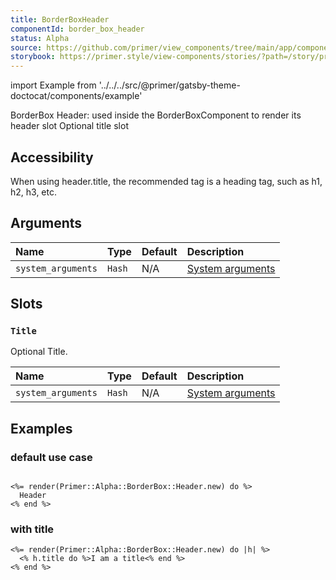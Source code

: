 ```yaml
---
title: BorderBoxHeader
componentId: border_box_header
status: Alpha
source: https://github.com/primer/view_components/tree/main/app/components/primer/alpha/border_box/header.rb
storybook: https://primer.style/view-components/stories/?path=/story/primer-alpha-border-box-header
---
```


import Example from '../../../src/@primer/gatsby-theme-doctocat/components/example'

<!-- Warning: AUTO-GENERATED file, do not edit. Add code comments to your Ruby instead <3 -->

BorderBox Header: used inside the BorderBoxComponent to render its header slot
Optional title slot

## Accessibility

When using header.title, the recommended tag is a heading tag, such as h1, h2, h3, etc.

## Arguments

| Name | Type | Default | Description |
| :- | :- | :- | :- |
| `system_arguments` | `Hash` | N/A | [System arguments](/system-arguments) |

## Slots

### `Title`

Optional Title.

| Name | Type | Default | Description |
| :- | :- | :- | :- |
| `system_arguments` | `Hash` | N/A | [System arguments](/system-arguments) |

## Examples

### default use case

<Example src="<div data-view-component='true' class='Box-header'>      Header</div>" />

```erb

<%= render(Primer::Alpha::BorderBox::Header.new) do %>
  Header
<% end %>
```

### with title

<Example src="<div data-view-component='true' class='Box-header'>  <div data-view-component='true' class='Box-title'>I am a title</div>  </div>" />

```erb
<%= render(Primer::Alpha::BorderBox::Header.new) do |h| %>
  <% h.title do %>I am a title<% end %>
<% end %>
```
